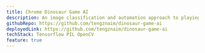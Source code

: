 ```yaml
---
title: Chrome Dinosaur Game AI
description: An image classification and automation approach to playing the famous Chrome dinosaur game.
githubRepo: https://github.com/tengznaim/dinosaur-game-ai
deployedLink: https://github.com/tengznaim/dinosaur-game-ai
techStack: Tensorflow PIL OpenCV
feature: true
---
```


